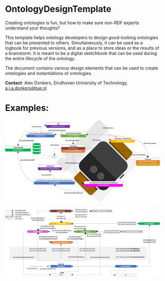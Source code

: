 # OntologyDesignTemplate
Creating ontologies is fun, but how to make sure non-RDF experts understand your thoughts?

This template helps ontology developers to design good-looking ontologies that can be presented to others. 
Simultaneously, it can be used as a logbook for previous versions, ánd as a place to store ideas or the results of a brainstorm. 
It is meant to be a digital sketchbook that can be used during the entire lifecycle of the ontology. 

The document contains various design elements that can be used to create ontologies and instantiations of ontologies. 

**Contact**: 
Alex Donkers, Eindhoven University of Technology, a.j.a.donkers@tue.nl

# Examples:
![Example ontology instantiation](https://raw.githubusercontent.com/AlexDonkers/ofo/main/docs/resources/ofo_practice.png)

![Example ontology](https://raw.githubusercontent.com/AlexDonkers/ofo/main/docs/resources/ofo_ontology.png)
